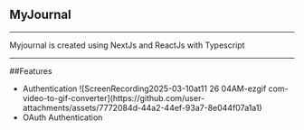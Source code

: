 ## MyJournal
<hr></hr>

Myjournal is created using NextJs and ReactJs with Typescript

<hr></hr>

##Features
<ul>
<li> Authentication
  ![ScreenRecording2025-03-10at11 26 04AM-ezgif com-video-to-gif-converter](https://github.com/user-attachments/assets/7772084d-44a2-44ef-93a7-8e044f07a1a1)</li>
<li> OAuth Authentication</li>


